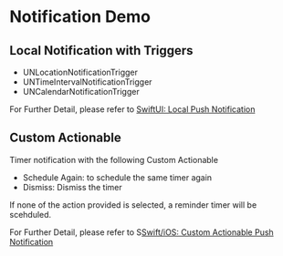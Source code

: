 # Notification Demo

## Local Notification with Triggers
- UNLocationNotificationTrigger
- UNTimeIntervalNotificationTrigger
- UNCalendarNotificationTrigger

For Further Detail, please refer to [SwiftUI: Local Push Notification](https://medium.com/@itsuki.enjoy/swiftui-local-push-notifications-486e1918e0cc)


## Custom Actionable
Timer notification with the following Custom Actionable
- Schedule Again: to schedule the same timer again
- Dismiss: Dismiss the timer

If none of the action provided is selected, a reminder timer will be scehduled.

For Further Detail, please refer to S[Swift/iOS: Custom Actionable Push Notification]()